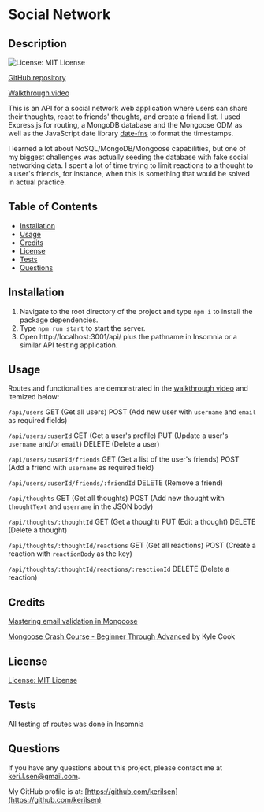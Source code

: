 # Social Network

  ## Description

  ![License: MIT License](https://img.shields.io/badge/License-MIT-yellow.svg)

  [GitHub repository](https://github.com/kerilsen/social-network)

  [Walkthrough video](https://drive.google.com/file/d/1yUGn32uDvwmvE6AgomKn8wADACPSIFnN/view)

  This is an API for a social network web application where users can share their thoughts, react to friends' thoughts, and create a friend list. I used Express.js for routing, a MongoDB database and the Mongoose ODM as well as the JavaScript date library [date-fns](https://date-fns.org/) to format the timestamps. 
  
  I learned a lot about NoSQL/MongoDB/Mongoose capabilities, but one of my biggest challenges was actually seeding the database with fake social networking data. I spent a lot of time trying to limit reactions to a thought to a user's friends, for instance, when this is something that would be solved in actual practice.

  ## Table of Contents
  - [Installation](#installation)
  - [Usage](#usage)
  - [Credits](#credits)
  - [License](#license)
  - [Tests](#tests)
  - [Questions](#questions)

  ## Installation

  1. Navigate to the root directory of the project and type `npm i` to install the package dependencies. 
  2. Type `npm run start` to start the server. 
  3. Open http://localhost:3001/api/ plus the pathname in Insomnia or a similar API testing application.

  ## Usage

  Routes and functionalities are demonstrated in the [walkthrough video](https://drive.google.com/file/d/1yUGn32uDvwmvE6AgomKn8wADACPSIFnN/view) and itemized below:

  `/api/users`
  GET (Get all users)
  POST (Add new user with `username` and `email` as required fields)

  `/api/users/:userId`
  GET (Get a user's profile)
  PUT (Update a user's `username` and/or `email`)
  DELETE (Delete a user)

  `/api/users/:userId/friends`
  GET (Get a list of the user's friends)
  POST (Add a friend with `username` as required field)

  `/api/users/:userId/friends/:friendId`
  DELETE (Remove a friend)

  `/api/thoughts`
  GET (Get all thoughts)
  POST (Add new thought with `thoughtText` and `username` in the JSON body)

  `/api/thoughts/:thoughtId`
  GET (Get a thought)
  PUT (Edit a thought)
  DELETE (Delete a thought)

  `/api/thoughts/:thoughtId/reactions`
  GET (Get all reactions)
  POST (Create a reaction with `reactionBody` as the key)

  `/api/thoughts/:thoughtId/reactions/:reactionId`
  DELETE (Delete a reaction)

  ## Credits

  [Mastering email validation in Mongoose](https://blog.bounceless.io/mastering-email-validation-in-mongoose-syntax-uniqueness-and-beyond/)
  
  [Mongoose Crash Course - Beginner Through Advanced](https://www.youtube.com/watch?v=DZBGEVgL2eE) by Kyle Cook

  ## License

  [License: MIT License](https://opensource.org/licenses/MIT)

  ## Tests

  All testing of routes was done in Insomnia

  ## Questions

  If you have any questions about this project, please contact me at keri.l.sen@gmail.com.

  My GitHub profile is at: [https://github.com/kerilsen](https://github.com/kerilsen)

